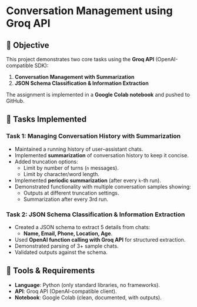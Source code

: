 # Conversation Management using Groq API  

## 📌 Objective  
This project demonstrates two core tasks using the **Groq API** (OpenAI-compatible SDK):  
1. **Conversation Management with Summarization**  
2. **JSON Schema Classification & Information Extraction**
   
The assignment is implemented in a **Google Colab notebook** and pushed to GitHub.  

## 🔹 Tasks Implemented  

### Task 1: Managing Conversation History with Summarization  
- Maintained a running history of user–assistant chats.  
- Implemented **summarization** of conversation history to keep it concise.  
- Added truncation options:  
  - Limit by number of turns (`n` messages).  
  - Limit by character/word length.  
- Implemented **periodic summarization** (after every `k`-th run).  
- Demonstrated functionality with multiple conversation samples showing:  
  - Outputs at different truncation settings.  
  - Summarization after every 3rd run.  

### Task 2: JSON Schema Classification & Information Extraction  
- Created a JSON schema to extract 5 details from chats:  
  - **Name, Email, Phone, Location, Age**.  
- Used **OpenAI function calling with Groq API** for structured extraction.  
- Demonstrated parsing of 3+ sample chats.  
- Validated outputs against the schema.  

## 🔹 Tools & Requirements  
- **Language**: Python (only standard libraries, no frameworks).  
- **API**: Groq API (OpenAI-compatible client).  
- **Notebook**: Google Colab (clean, documented, with outputs). 
